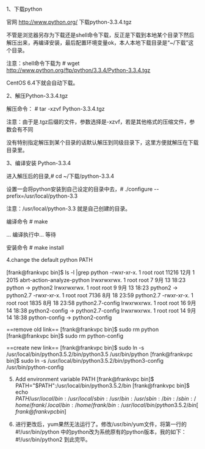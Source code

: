 1、下载python

官网 http://www.python.org/ 下载python-3.3.4.tgz

不管是浏览器另存为下载还是shell命令下载，反正是下载到本地某个目录下然后解压出来，再编译安装，最后配置环境变量ok，本人本地下载目录是“~/下载”这个目录。

注意：shell命令下载为 # wget http://www.python.org/ftp/python/3.3.4/Python-3.3.4.tgz

CentOS 6.4下就会自动下载。

2、解压Python-3.3.4.tgz

解压命令： # tar -xzvf Python-3.3.4.tgz

注意：由于是.tgz后缀的文件，参数选择是-xzvf，若是其他格式的压缩文件，参数会有不同

没有特别指定解压到某个目录的话默认解压到同级目录下，这里方便就解压在下载目录里。

3、编译安装 Python-3.3.4

进入解压后的目录,# cd ~/下载/python-3.3.4

设置一会将python安装到自己设定的目录中去，# ./configure --prefix=/usr/local/python-3.3

注意：/usr/local/python-3.3 就是自己创建的目录。

编译命令 # make

... 编译执行中... 等待

安装命令 # make install

4.change the default python PATH

 [frank@frankvpc bin]$ ls -l |grep python
-rwxr-xr-x.   1 root root       11216 12月  1 2015 abrt-action-analyze-python
lrwxrwxrwx.   1 root root           7 9月  13 18:23 python -> python2
lrwxrwxrwx.   1 root root           9 9月  13 18:23 python2 -> python2.7
-rwxr-xr-x.   1 root root        7136 8月  18 23:59 python2.7
-rwxr-xr-x.   1 root root        1835 8月  18 23:58 python2.7-config
lrwxrwxrwx.   1 root root          16 9月  14 18:38 python2-config -> python2.7-config
lrwxrwxrwx.   1 root root          14 9月  14 18:38 python-config -> python2-config

==remove old link==
[frank@frankvpc bin]$ sudo rm python
[frank@frankvpc bin]$ sudo rm python-config

==create new link==
[frank@frankvpc bin]$ sudo ln -s /usr/local/bin/python3.5.2/bin/python3.5 /usr/bin/python
[frank@frankvpc bin]$ sudo ln -s /usr/local/bin/python3.5.2/bin/python3-config /usr/bin/python-config

5. Add environment variable PATH
[frank@frankvpc bin]$ PATH="$PATH":/usr/local/bin/python3.5.2/bin
[frank@frankvpc bin]$ echo $PATH
/usr/local/bin:/usr/local/sbin:/usr/bin:/usr/sbin:/bin:/sbin:/home/frank/.local/bin:/home/frank/bin:/usr/local/bin/python3.5.2/bin
[frank@frankvpc bin]$ 

6. 进行更改后，yum果然无法运行了。修改/usr/bin/yum文件，将第一行的
#!/usr/bin/python
中的python改为系统原有的python版本，我的如下：
#!/usr/bin/python2
到此完毕。